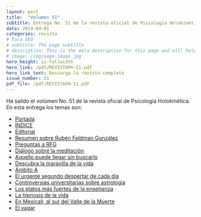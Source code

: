 ```yaml
---
layout: post
title:  "Volumen 51"
subtitle: Entrega No. 51 de la revista oficial de Psicología Holokinética
date: 2024-04-01
categories: revista
# Para SEO
# subtitle: The page subtitle
# description: This is the meta description for this page and will help it appear in search engines
# image: /img/page-image.jpg
hero_height: is-fullwidth
hero_link: /pdf/REVISTAPH-51.pdf
hero_link_text: Descarga la revista completa
issue_number: 51
pdf_file: /pdf/REVISTAPH-51.pdf
---
```


Ha salido el volúmen No. 51 de la revista oficial de Psicología Holokinética. 
En esta entrega los temas son:


- [Portada](/pdf/REVISTAPH-51.pdf#page=1)
- [ÍNDICE](/pdf/REVISTAPH-51.pdf#page=3)
- [Editorial](/pdf/REVISTAPH-51.pdf#page=4)
- [Resumen sobre Rubén Feldman González](/pdf/REVISTAPH-51.pdf#page=5)
- [Preguntas a RFG](/pdf/REVISTAPH-51.pdf#page=7)
- [Diálogo sobre la meditación](/pdf/REVISTAPH-51.pdf#page=15)
- [Aquello puede llegar sin buscarlo](/pdf/REVISTAPH-51.pdf#page=27)
- [Descubra la maravilla de la vida](/pdf/REVISTAPH-51.pdf#page=28)
- [Ámbito A](/pdf/REVISTAPH-51.pdf#page=29)
- [El urgente segundo despertar de cada día](/pdf/REVISTAPH-51.pdf#page=31)
- [Controversias universitarias sobre astrología](/pdf/REVISTAPH-51.pdf#page=33)
- [Los platos más fuertes de la enseñanza](/pdf/REVISTAPH-51.pdf#page=39)
- [La hipnosis de la vida](/pdf/REVISTAPH-51.pdf#page=41)
- [En Mexicali, al sur del Valle de la Muerte](/pdf/REVISTAPH-51.pdf#page=42)
- [El vagar](/pdf/REVISTAPH-51.pdf#page=43)

